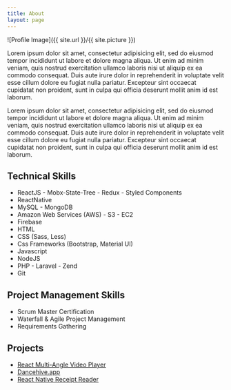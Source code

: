 ```yaml
---
title: About
layout: page
---
```

![Profile Image]({{ site.url }}/{{ site.picture }})

<p>Lorem ipsum dolor sit amet, consectetur adipisicing elit, sed do eiusmod
tempor incididunt ut labore et dolore magna aliqua. Ut enim ad minim veniam,
quis nostrud exercitation ullamco laboris nisi ut aliquip ex ea commodo
consequat. Duis aute irure dolor in reprehenderit in voluptate velit esse
cillum dolore eu fugiat nulla pariatur. Excepteur sint occaecat cupidatat non
proident, sunt in culpa qui officia deserunt mollit anim id est laborum.</p>

<p>Lorem ipsum dolor sit amet, consectetur adipisicing elit, sed do eiusmod
tempor incididunt ut labore et dolore magna aliqua. Ut enim ad minim veniam,
quis nostrud exercitation ullamco laboris nisi ut aliquip ex ea commodo
consequat. Duis aute irure dolor in reprehenderit in voluptate velit esse
cillum dolore eu fugiat nulla pariatur. Excepteur sint occaecat cupidatat non
proident, sunt in culpa qui officia deserunt mollit anim id est laborum.</p>

<h2>Technical Skills</h2>

<ul class="skill-list">
	<li>ReactJS - Mobx-State-Tree - Redux - Styled Components</li>
	<li>ReactNative</li>
	<li>MySQL - MongoDB</li>
	<li>Amazon Web Services (AWS) - S3 - EC2</li>
	<li>Firebase</li>
	<li>HTML</li>
	<li>CSS (Sass, Less)</li>
	<li>Css Frameworks (Bootstrap, Material UI)</li>
	<li>Javascript</li>
	<li>NodeJS</li>
	<li>PHP - Laravel - Zend</li>
	<li>Git</li>
</ul>

<h2>Project Management Skills</h2>

<ul class="pm-skill-list">
	<li>Scrum Master Certification</li>
	<li>Waterfall & Agile Project Management</li>
	<li>Requirements Gathering</li>
</ul>


<h2>Projects</h2>

<ul>
	<li><a href="https://github.com/melchua/react-multi-angle-video-player">React Multi-Angle Video Player</a></li>
	<li><a href="https://github.com/melchua/dancehive-reactapp">Dancehive.app</a></li>
	<li><a href="https://github.com/melchua/receipt-camera">React Native Receipt Reader</a></li>
</ul>
